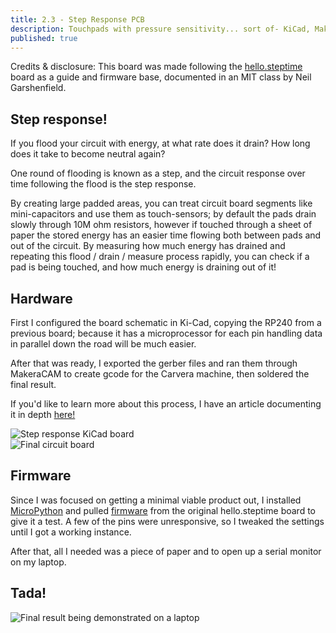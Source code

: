 ```yaml
---
title: 2.3 - Step Response PCB
description: Touchpads with pressure sensitivity... sort of- KiCad, MakeraCAM, and Soldering
published: true
---
```


Credits & disclosure: This board was made following
the <a style="font-size: 1em;" target="_blank" href='https://academy.cba.mit.edu/classes/input_devices/'>
hello.steptime</a> board as a guide and firmware base, documented in an MIT class by Neil Garshenfield.

## Step response!

If you flood your circuit with energy, at what rate does it drain? How long does it take to become neutral again?

One round of flooding is known as a step, and the circuit response over time following the flood is the step response.

By creating large padded areas, you can treat circuit board segments like mini-capacitors and use them as
touch-sensors; by default the pads drain slowly through 10M ohm resistors, however if touched through a sheet of paper
the stored energy has an easier time flowing both between pads and out of the circuit. By measuring how much energy
has drained and repeating this flood / drain / measure process rapidly, you can check if a pad is being touched, and how
much energy is draining out of it!

## Hardware

First I configured the board schematic in Ki-Cad, copying the RP240 from a previous board; because it has a
microprocessor for each pin handling data in parallel down the road will be much easier.

After that was ready, I exported the gerber files and ran them through MakeraCAM to create gcode for the Carvera
machine, then soldered the final result.

If you'd like to learn more about this process, I have an article documenting it in depth [here!](/week4)

<img src="https://lh3.googleusercontent.com/pw/AP1GczNgcLrDmT3221pgK9q6sxVddoEwlrm78jdC3dV0aVrFXEC4_UoNBFn2tN8mkLtO4O4bGIa3nE5MCm2Mv43XjUsxAj3oI3upH3hFoNLQ4V_yAsATRfI8U3qtl4M0ALCOLV8lGL6Qy0vpmVe69H5DntKoCw=w306-h558-s-no" class='tall' alt='Step response KiCad board'/>
<br/>
<img src="https://lh3.googleusercontent.com/pw/AP1GczOZwknlfX7jlOA0erNZjpc9wu2u54rRwNZYKwY7MyeJSBykiZ_j19vKRyJJPIzi3CSDvEiVx4MsKMQcV0TwTKmch9gZixMBMaSzdhdIYrsUxTF8lvf76fq2KEV1njfx1Bkrq7PeLanCk2BfMJJgZLO9Mw=w1080-h1920-s-no" class='tall' alt='Final circuit board'/>

## Firmware

Since I was focused on getting a minimal viable product out, I installed [MicroPython](https://micropython.org/) and
pulled [firmware](https://academy.cba.mit.edu/classes/input_devices/step/RP2040/hello.steptime1.RP2040) from the
original hello.steptime board
to give it a test. A few of the pins were unresponsive, so I tweaked the settings until I got a working instance.

After that, all I needed was a piece of paper and to open up a serial monitor on my laptop.

## Tada!

<img src="https://lh3.googleusercontent.com/pw/AP1GczOOfbz291LlhCdliMXPtA26WN7DcEGUvHZFb0cAyhfs-58PBQszJ5w_7R0acErDGZBk85Rp2pDkejD_D8bWM2--PUqhBJirDE7bopFL1JAk_BeFlVO_t7rUqALIY4KYN3KVQS9N4hNTGsdCKo2B4wWxQA=w230-h410-s-no" class="tall" alt="Final result being demonstrated on a laptop" />

<br/><br/><br/>